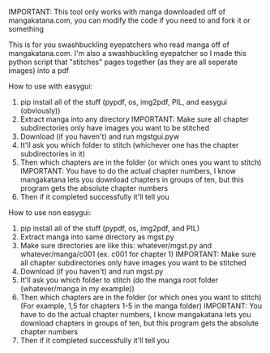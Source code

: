 IMPORTANT: This tool only works with manga downloaded off of mangakatana.com, you can modify the code if you need to and fork it or something

This is for you swashbuckling eyepatchers who read manga off of mangakatana.com.
I'm also a swashbuckling eyepatcher so I made this python script that "stitches" pages together (as they are all seperate images) into a pdf

How to use with easygui:
  1. pip install all of the stuff (pypdf, os, img2pdf, PIL, and easygui (obviously))
  2. Extract manga into any directory
     IMPORTANT: Make sure all chapter subdirectories only have images you want to be stitched
  6. Download (if you haven't) and run mgstgui.pyw
  7. It'll ask you which folder to stitch (whichever one has the chapter subdirectories in it)
  8. Then which chapters are in the folder (or which ones you want to stitch)
     IMPORTANT: You have to do the actual chapter numbers, I know mangakatana lets you download chapters in groups of ten, but this program gets the absolute chapter numbers
  10. Then if it completed successfully it'll tell you

How to use non easygui:
  1. pip install all of the stuff (pypdf, os, img2pdf, and PIL)
  2. Extract manga into same directory as mgst.py
  3. Make sure directories are like this:
     whatever/mgst.py and whatever/manga/c001 (ex. c001 for chapter 1)
     IMPORTANT: Make sure all chapter subdirectories only have images you want to be stitched
  4. Download (if you haven't) and run mgst.py
  5. It'll ask you which folder to stitch (do the manga root folder (whatever/manga in my example))
  6. Then which chapters are in the folder (or which ones you want to stitch) (For example, 1,5 for chapters 1-5 in the manga folder)
     IMPORTANT: You have to do the actual chapter numbers, I know mangakatana lets you download chapters in groups of ten, but this program gets the absolute chapter numbers
  7. Then if it completed successfully it'll tell you
